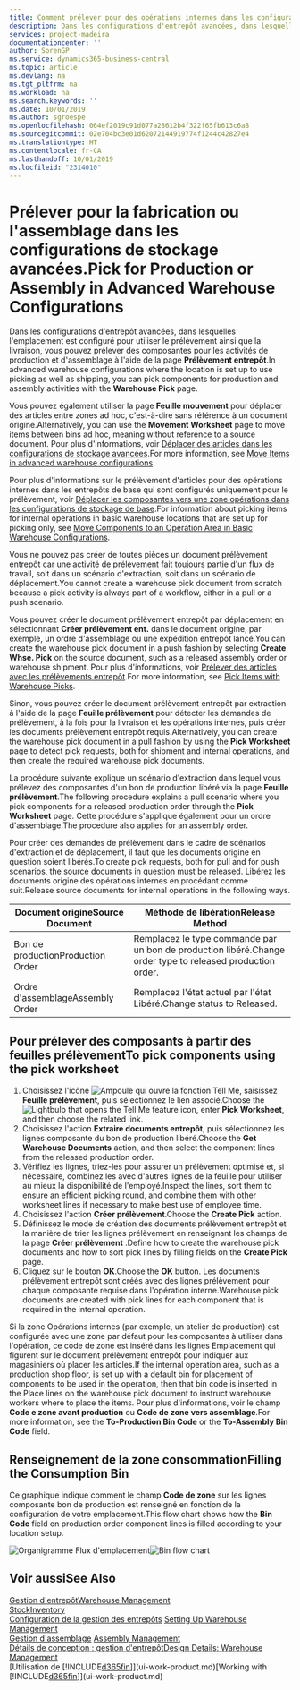 ```yaml
---
title: Comment prélever pour des opérations internes dans les configurations de stockage avancées | Microsoft Docs
description: Dans les configurations d'entrepôt avancées, dans lesquelles l'emplacement est configuré pour utiliser le prélèvement ainsi que la livraison, vous pouvez prélever des composantes pour les activités de production et d'assemblage à l'aide de la page **Prélèvement entrepôt**.
services: project-madeira
documentationcenter: ''
author: SorenGP
ms.service: dynamics365-business-central
ms.topic: article
ms.devlang: na
ms.tgt_pltfrm: na
ms.workload: na
ms.search.keywords: ''
ms.date: 10/01/2019
ms.author: sgroespe
ms.openlocfilehash: 064ef2019c91d077a28612b4f322f65fb613c6a8
ms.sourcegitcommit: 02e704bc3e01d62072144919774f1244c42827e4
ms.translationtype: HT
ms.contentlocale: fr-CA
ms.lasthandoff: 10/01/2019
ms.locfileid: "2314010"
---
```

# <a name="pick-for-production-or-assembly-in-advanced-warehouse-configurations"></a><span data-ttu-id="5522e-103">Prélever pour la fabrication ou l'assemblage dans les configurations de stockage avancées.</span><span class="sxs-lookup"><span data-stu-id="5522e-103">Pick for Production or Assembly in Advanced Warehouse Configurations</span></span>
<span data-ttu-id="5522e-104">Dans les configurations d'entrepôt avancées, dans lesquelles l'emplacement est configuré pour utiliser le prélèvement ainsi que la livraison, vous pouvez prélever des composantes pour les activités de production et d'assemblage à l'aide de la page **Prélèvement entrepôt**.</span><span class="sxs-lookup"><span data-stu-id="5522e-104">In advanced warehouse configurations where the location is set up to use picking as well as shipping, you can pick components for production and assembly activities with the **Warehouse Pick** page.</span></span>  

<span data-ttu-id="5522e-105">Vous pouvez également utiliser la page **Feuille mouvement** pour déplacer des articles entre zones ad hoc, c'est-à-dire sans référence à un document origine.</span><span class="sxs-lookup"><span data-stu-id="5522e-105">Alternatively, you can use the **Movement Worksheet** page to move items between bins ad hoc, meaning without reference to a source document.</span></span> <span data-ttu-id="5522e-106">Pour plus d'informations, voir [Déplacer des articles dans les configurations de stockage avancées](warehouse-how-to-move-items-in-advanced-warehousing.md).</span><span class="sxs-lookup"><span data-stu-id="5522e-106">For more information, see [Move Items in advanced warehouse configurations](warehouse-how-to-move-items-in-advanced-warehousing.md).</span></span>  

<span data-ttu-id="5522e-107">Pour plus d'informations sur le prélèvement d'articles pour des opérations internes dans les entrepôts de base qui sont configurés uniquement pour le prélèvement, voir [Déplacer les composantes vers une zone opérations dans les configurations de stockage de base](warehouse-how-to-move-components-to-an-operation-area-in-basic-warehousing.md).</span><span class="sxs-lookup"><span data-stu-id="5522e-107">For information about picking items for internal operations in basic warehouse locations that are set up for picking only, see [Move Components to an Operation Area in Basic Warehouse Configurations](warehouse-how-to-move-components-to-an-operation-area-in-basic-warehousing.md).</span></span>  

<span data-ttu-id="5522e-108">Vous ne pouvez pas créer de toutes pièces un document prélèvement entrepôt car une activité de prélèvement fait toujours partie d'un flux de travail, soit dans un scénario d'extraction, soit dans un scénario de déplacement.</span><span class="sxs-lookup"><span data-stu-id="5522e-108">You cannot create a warehouse pick document from scratch because a pick activity is always part of a workflow, either in a pull or a push scenario.</span></span>  

<span data-ttu-id="5522e-109">Vous pouvez créer le document prélèvement entrepôt par déplacement en sélectionnant **Créer prélèvement ent.** dans le document origine, par exemple, un ordre d'assemblage ou une expédition entrepôt lancé.</span><span class="sxs-lookup"><span data-stu-id="5522e-109">You can create the warehouse pick document in a push fashion by selecting **Create Whse. Pick** on the source document, such as a released assembly order or warehouse shipment.</span></span> <span data-ttu-id="5522e-110">Pour plus d'informations, voir [Prélever des articles avec les prélèvements entrepôt](warehouse-how-to-pick-items-for-warehouse-shipment.md).</span><span class="sxs-lookup"><span data-stu-id="5522e-110">For more information, see [Pick Items with Warehouse Picks](warehouse-how-to-pick-items-for-warehouse-shipment.md).</span></span>  

<span data-ttu-id="5522e-111">Sinon, vous pouvez créer le document prélèvement entrepôt par extraction à l'aide de la page **Feuille prélèvement** pour détecter les demandes de prélèvement, à la fois pour la livraison et les opérations internes, puis créer les documents prélèvement entrepôt requis.</span><span class="sxs-lookup"><span data-stu-id="5522e-111">Alternatively, you can create the warehouse pick document in a pull fashion by using the **Pick Worksheet** page to detect pick requests, both for shipment and internal operations, and then create the required warehouse pick documents.</span></span>  

<span data-ttu-id="5522e-112">La procédure suivante explique un scénario d'extraction dans lequel vous prélevez des composantes d'un bon de production libéré via la page **Feuille prélèvement**.</span><span class="sxs-lookup"><span data-stu-id="5522e-112">The following procedure explains a pull scenario where you pick components for a released production order through the **Pick Worksheet** page.</span></span> <span data-ttu-id="5522e-113">Cette procédure s'applique également pour un ordre d'assemblage.</span><span class="sxs-lookup"><span data-stu-id="5522e-113">The procedure also applies for an assembly order.</span></span>  

<span data-ttu-id="5522e-114">Pour créer des demandes de prélèvement dans le cadre de scénarios d'extraction et de déplacement, il faut que les documents origine en question soient libérés.</span><span class="sxs-lookup"><span data-stu-id="5522e-114">To create pick requests, both for pull and for push scenarios, the source documents in question must be released.</span></span> <span data-ttu-id="5522e-115">Libérez les documents origine des opérations internes en procédant comme suit.</span><span class="sxs-lookup"><span data-stu-id="5522e-115">Release source documents for internal operations in the following ways.</span></span>  

|<span data-ttu-id="5522e-116">Document origine</span><span class="sxs-lookup"><span data-stu-id="5522e-116">Source Document</span></span>|<span data-ttu-id="5522e-117">Méthode de libération</span><span class="sxs-lookup"><span data-stu-id="5522e-117">Release Method</span></span>|  
|---------------------|--------------------|  
|<span data-ttu-id="5522e-118">Bon de production</span><span class="sxs-lookup"><span data-stu-id="5522e-118">Production Order</span></span>|<span data-ttu-id="5522e-119">Remplacez le type commande par un bon de production libéré.</span><span class="sxs-lookup"><span data-stu-id="5522e-119">Change order type to released production order.</span></span>|  
|<span data-ttu-id="5522e-120">Ordre d'assemblage</span><span class="sxs-lookup"><span data-stu-id="5522e-120">Assembly Order</span></span>|<span data-ttu-id="5522e-121">Remplacez l'état actuel par l'état Libéré.</span><span class="sxs-lookup"><span data-stu-id="5522e-121">Change status to Released.</span></span>|  

## <a name="to-pick-components-using-the-pick-worksheet"></a><span data-ttu-id="5522e-122">Pour prélever des composants à partir des feuilles prélèvement</span><span class="sxs-lookup"><span data-stu-id="5522e-122">To pick components using the pick worksheet</span></span>  
1.  <span data-ttu-id="5522e-123">Choisissez l'icône ![Ampoule qui ouvre la fonction Tell Me](media/ui-search/search_small.png "Dites-moi ce que vous voulez faire"), saisissez **Feuille prélèvement**, puis sélectionnez le lien associé.</span><span class="sxs-lookup"><span data-stu-id="5522e-123">Choose the ![Lightbulb that opens the Tell Me feature](media/ui-search/search_small.png "Tell me what you want to do") icon, enter **Pick Worksheet**, and then choose the related link.</span></span>  
2.  <span data-ttu-id="5522e-124">Choisissez l'action **Extraire documents entrepôt**, puis sélectionnez les lignes composante du bon de production libéré.</span><span class="sxs-lookup"><span data-stu-id="5522e-124">Choose the **Get Warehouse Documents** action, and then select the component lines from the released production order.</span></span>  
3.  <span data-ttu-id="5522e-125">Vérifiez les lignes, triez-les pour assurer un prélèvement optimisé et, si nécessaire, combinez les avec d'autres lignes de la feuille pour utiliser au mieux la disponibilité de l'employé.</span><span class="sxs-lookup"><span data-stu-id="5522e-125">Inspect the lines, sort them to ensure an efficient picking round, and combine them with other worksheet lines if necessary to make best use of employee time.</span></span>  
4.  <span data-ttu-id="5522e-126">Choisissez l'action **Créer prélèvement**.</span><span class="sxs-lookup"><span data-stu-id="5522e-126">Choose the **Create Pick** action.</span></span>  
5.  <span data-ttu-id="5522e-127">Définissez le mode de création des documents prélèvement entrepôt et la manière de trier les lignes prélèvement en renseignant les champs de la page **Créer prélèvement** .</span><span class="sxs-lookup"><span data-stu-id="5522e-127">Define how to create the warehouse pick documents and how to sort pick lines by filling fields on the **Create Pick** page.</span></span>  
6.  <span data-ttu-id="5522e-128">Cliquez sur le bouton **OK**.</span><span class="sxs-lookup"><span data-stu-id="5522e-128">Choose the **OK** button.</span></span> <span data-ttu-id="5522e-129">Les documents prélèvement entrepôt sont créés avec des lignes prélèvement pour chaque composante requise dans l'opération interne.</span><span class="sxs-lookup"><span data-stu-id="5522e-129">Warehouse pick documents are created with pick lines for each component that is required in the internal operation.</span></span>  

<span data-ttu-id="5522e-130">Si la zone Opérations internes (par exemple, un atelier de production) est configurée avec une zone par défaut pour les composantes à utiliser dans l'opération, ce code de zone est inséré dans les lignes Emplacement qui figurent sur le document prélèvement entrepôt pour indiquer aux magasiniers où placer les articles.</span><span class="sxs-lookup"><span data-stu-id="5522e-130">If the internal operation area, such as a production shop floor, is set up with a default bin for placement of components to be used in the operation, then that bin code is inserted in the Place lines on the warehouse pick document to instruct warehouse workers where to place the items.</span></span> <span data-ttu-id="5522e-131">Pour plus d'informations, voir le champ **Code e zone avant production** ou **Code de zone vers assemblage**.</span><span class="sxs-lookup"><span data-stu-id="5522e-131">For more information, see the **To-Production Bin Code** or the **To-Assembly Bin Code** field.</span></span>

## <a name="filling-the-consumption-bin"></a><span data-ttu-id="5522e-132">Renseignement de la zone consommation</span><span class="sxs-lookup"><span data-stu-id="5522e-132">Filling the Consumption Bin</span></span>
<span data-ttu-id="5522e-133">Ce graphique indique comment le champ **Code de zone** sur les lignes composante bon de production est renseigné en fonction de la configuration de votre emplacement.</span><span class="sxs-lookup"><span data-stu-id="5522e-133">This flow chart shows how the **Bin Code** field on production order component lines is filled according to your location setup.</span></span>

<span data-ttu-id="5522e-134">![Organigramme Flux d'emplacement](media/binflow.png "BinFlow")</span><span class="sxs-lookup"><span data-stu-id="5522e-134">![Bin flow chart](media/binflow.png "BinFlow")</span></span>  

## <a name="see-also"></a><span data-ttu-id="5522e-135">Voir aussi</span><span class="sxs-lookup"><span data-stu-id="5522e-135">See Also</span></span>
[<span data-ttu-id="5522e-136">Gestion d'entrepôt</span><span class="sxs-lookup"><span data-stu-id="5522e-136">Warehouse Management</span></span>](warehouse-manage-warehouse.md)  
[<span data-ttu-id="5522e-137">Stock</span><span class="sxs-lookup"><span data-stu-id="5522e-137">Inventory</span></span>](inventory-manage-inventory.md)  
<span data-ttu-id="5522e-138">[Configuration de la gestion des entrepôts](warehouse-setup-warehouse.md)   </span><span class="sxs-lookup"><span data-stu-id="5522e-138">[Setting Up Warehouse Management](warehouse-setup-warehouse.md)   </span></span>  
<span data-ttu-id="5522e-139">[Gestion d'assemblage](assembly-assemble-items.md)  </span><span class="sxs-lookup"><span data-stu-id="5522e-139">[Assembly Management](assembly-assemble-items.md)  </span></span>  
[<span data-ttu-id="5522e-140">Détails de conception : gestion d'entrepôt</span><span class="sxs-lookup"><span data-stu-id="5522e-140">Design Details: Warehouse Management</span></span>](design-details-warehouse-management.md)  
<span data-ttu-id="5522e-141">[Utilisation de [!INCLUDE[d365fin](includes/d365fin_md.md)]](ui-work-product.md)</span><span class="sxs-lookup"><span data-stu-id="5522e-141">[Working with [!INCLUDE[d365fin](includes/d365fin_md.md)]](ui-work-product.md)</span></span>
